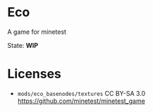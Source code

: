 # Eco

A game for minetest

State: **WIP**


# Licenses

* `mods/eco_basenodes/textures` CC BY-SA 3.0 https://github.com/minetest/minetest_game
